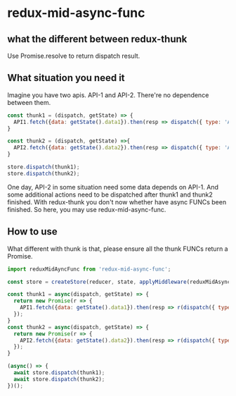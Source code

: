 # redux-mid-async-func
## what the different between redux-thunk
Use Promise.resolve to return dispatch result.

## What situation you need it
Imagine you have two apis. API-1 and API-2. There're no dependence between them.
```javascript
const thunk1 = (dispatch, getState) => {
  API1.fetch({data: getState().data1}).then(resp => dispatch({ type: 'API1.success', payload: resp }));
}

const thunk2 = (dispatch, getState) =>{
  API2.fetch({data: getState().data2}).then(resp => dispatch({ type: 'API2.success', payload: resp }));
}

store.dispatch(thunk1);
store.dispatch(thunk2);
```

One day, API-2 in some situation need some data depends on API-1. And some additional actions need to be dispatched after thunk1 and thunk2 finished.
With redux-thunk you don't now whether have async FUNCs been finished. So here, you may use redux-mid-async-func.

## How to use
What different with thunk is that, please ensure all the thunk FUNCs return a Promise.
```javascript
import reduxMidAyncFunc from 'redux-mid-async-func';

const store = createStore(reducer, state, applyMiddleware(reduxMidAsyncFunc));

const thunk1 = async(dispatch, getState) => {
  return new Promise(r => {
    API1.fetch({data: getState().data1}).then(resp => r(dispatch({ type: 'API1.success', payload: resp })));
  });
}
const thunk2 = async(dispatch, getState) => {
  return new Promise(r => {
    API2.fetch({data: getState().data2}).then(resp => r(dispatch({ type: 'API2.success', payload: resp })));
  });
}

(async() => {
  await store.dispatch(thunk1);
  await store.dispatch(thunk2);
})();
```
